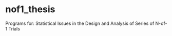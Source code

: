 # nof1_thesis
Programs for: Statistical Issues in the Design and Analysis of Series of N-of-1 Trials
